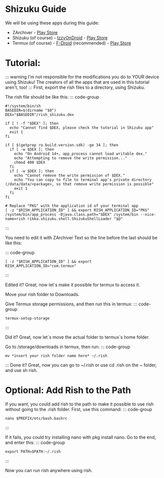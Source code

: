 # Shizuku Guide
We will be using these apps during this guide:
- ZArchiver - [Play Store](https://play.google.com/store/apps/details?id=ru.zdevs.zarchiver&hl=pt_BR)
- Shizuku (of course) - [IzzyOnDroid](https://apt.izzysoft.de/fdroid/index/apk/moe.shizuku.privileged.api) - [Play Store](https://play.google.com/store/apps/details?id=moe.shizuku.privileged.api&hl=pt_BR)
- Termux (of course) - [F-Droid](https://f-droid.org/pt_BR/packages/com.termux/) (recommended) - [Play Store](https://play.google.com/store/apps/details?id=com.termux&hl=pt_BR)
# Tutorial:
::: warning
I'm not responsible for the modifications you do to YOUR device using Shizuku! The creators of all the apps that are used in this tutorial aren't, too!
:::
First, export the rish files to a directory, using Shizuku.

The rish file should be like this:
::: code-group
```[rish]
#!/system/bin/sh
BASEDIR=$(dirname "$0")
DEX="$BASEDIR"/rish_shizuku.dex

if [ ! -f "$DEX" ]; then
  echo "Cannot find $DEX, please check the tutorial in Shizuku app"
  exit 1
fi

if [ $(getprop ro.build.version.sdk) -ge 34 ]; then
  if [ -w $DEX ]; then
    echo "On Android 14+, app_process cannot load writable dex."
    echo "Attempting to remove the write permission..."
    chmod 400 $DEX
  fi
  if [ -w $DEX ]; then
    echo "Cannot remove the write permission of $DEX."
    echo "You can copy to file to terminal app's private directory (/data/data/<package>, so that remove write permission is possible"
    exit 1
  fi
fi

# Replace "PKG" with the application id of your terminal app
[ -z "$RISH_APPLICATION_ID" ] && export RISH_APPLICATION_ID="PKG"
/system/bin/app_process -Djava.class.path="$DEX" /system/bin --nice-name=rish rikka.shizuku.shell.ShizukuShellLoader "$@"
```
:::

You need to edit it with ZArchiver Text so the line before the last should be like this:

::: code-group
```[rish]
[ -z "$RISH_APPLICATION_ID" ] && export RISH_APPLICATION_ID="com.termux"
```
:::

Edited it? Great, now let´s make it possible for termux to access it.

Move your rish folder to Downloads.

Give Termux storage permissions, and then run this in termux:
::: code-group
```sh[run this:]
termux-setup-storage
```
:::

Did it? Great, now let´s move the actual folder to termux´s home folder.

Go to /storage/downloads in termux, then run:
::: code-group
```sh[run this:]
mv *insert your rish folder name here* ~/.rish
```
:::
Done it? Great, now you can go to ~/.rish or use cd .rish on the ~ folder, and use sh rish.
# Optional: Add Rish to the Path
If you want, you could add rish to the path to make it possible to use rish without going to the .rish folder.
First, use this command:
::: code-group
```sh[.bashrc]
nano $PREFIX/etc/bash.bashrc
```
:::

If it fails, you could try installing nano with pkg install nano.
Go to the end, and enter this:
::: code-group
```nano[export PATH]
export PATH=$PATH:~/.rish
```
:::

Now you can run rish anywhere using rish.
